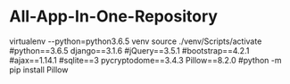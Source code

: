 # All-App-In-One-Repository
 virtualenv --python=python3.6.5 venv
 source ./venv/Scripts/activate
#python==3.6.5
django==3.1.6
#jQuery==3.5.1
#bootstrap==4.2.1
#ajax==1.14.1
#sqlite==3
pycryptodome==3.4.3
Pillow==8.2.0
#python -m pip install Pillow
